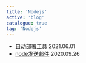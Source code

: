 ```yaml
---
title: 'Nodejs'
active: 'blog'
catalogue: true
tag: 'Nodejs'
---
```



- [自动部署工具](./libs/20210601) <Tag>2021.06.01</Tag>
- [node发送邮件](./libs/20200926) <Tag>2020.09.26</Tag>
